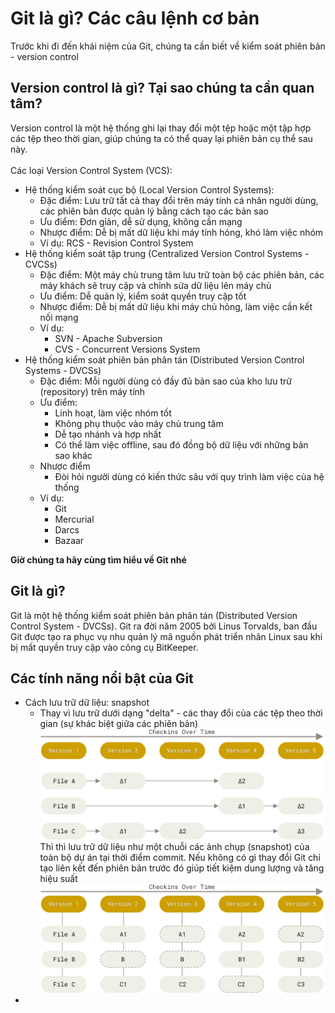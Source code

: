 # Git là gì? Các câu lệnh cơ bản

Trước khi đi đến khái niệm của Git, chúng ta cần biết về kiểm soát phiên bản - version control

## Version control là gì? Tại sao chúng ta cần quan tâm?
Version control là một hệ thống ghi lại thay đổi một tệp hoặc một tập hợp các tệp theo thời gian, giúp chúng ta có thể quay lại phiên bản cụ thể sau này.<br><br>
Các loại Version Control System (VCS): <br>
- Hệ thống kiểm soát cục bộ (Local Version Control Systems):
  - Đặc điểm: Lưu trữ tất cả thay đổi trên máy tính cá nhân người dùng, các phiên bản được quản lý bằng cách tạo các bản sao
  - Ưu điểm: Đơn gỉản, dễ sử dụng, không cần mạng
  - Nhược điểm: Dễ bị mất dữ liệu khi máy tính hỏng, khó làm việc nhóm
  - Ví dụ: RCS - Revision Control System
- Hệ thống kiểm soát tập trung (Centralized Version Control Systems - CVCSs)
  - Đặc điểm: Một máy chủ trung tâm lưu trữ toàn bộ các phiên bản, các máy khách sẽ truy cập và chỉnh sửa dữ liệu lên máy chủ
  - Ưu điểm: Dễ quản lý, kiểm soát quyền truy cập tốt
  - Nhược điểm: Dễ bị mất dữ liệu khi máy chủ hỏng, làm việc cần kết nối mạng
  - Ví dụ:
    - SVN - Apache Subversion
    - CVS - Concurrent Versions System
- Hệ thống kiểm soát phiên bản phân tán (Distributed Version Control Systems - DVCSs)
  - Đặc điểm: Mỗi người dùng có đầy đủ bản sao của kho lưu trữ (repository) trên máy tính
  - Ưu điểm: 
    - Linh hoạt, làm việc nhóm tốt
    - Không phụ thuộc vào máy chủ trung tâm
    - Dễ tạo nhánh và hợp nhất
    - Có thể làm việc offline, sau đó đồng bộ dữ liệu với những bản sao khác
  - Nhược điểm
    - Đòi hỏi người dùng có kiến thức sâu với quy trình làm việc của hệ thống
  - Ví dụ:
    - Git
    - Mercurial
    - Darcs
    - Bazaar

**Giờ chúng ta hãy cùng tìm hiểu về Git nhé**

## Git là gì?
Git là một hệ thống kiểm soát phiên bản phân tán (Distributed Version Control System - DVCSs). Git ra đời năm 2005 bởi Linus Torvalds, ban đầu Git được tạo ra phục vụ nhu quản lý mã nguồn phát triển nhân Linux sau khi bị mất quyền truy cập vào công cụ BitKeeper.

## Các tính năng nổi bật của Git

- Cách lưu trữ dữ liệu: snapshot
  - Thay vì lưu trữ dưới dạng "delta" - các thay đổi của các tệp theo thời gian (sự khác biệt giữa các phiên bản)
  ![alt text](image.png)
  Thì thì lưu trữ dữ liệu như một chuỗi các ảnh chụp (snapshot) của toàn bộ dự án tại thời điểm commit. Nếu không có gì thay đổi Git chỉ tạo liên kết đến phiên bản trước đó giúp tiết kiệm dung lượng và tăng hiệu suất
  ![alt text](image-1.png)
-

